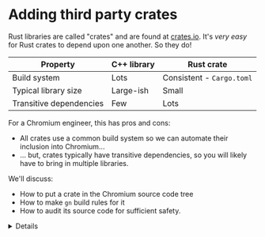 # Adding third party crates

Rust libraries are called "crates" and are found at [crates.io][0]. It's *very
easy* for Rust crates to depend upon one another. So they do!

| Property | C++ library | Rust crate |
| --- | --- | --- |
| Build system | Lots | Consistent - `Cargo.toml` |
| Typical library size | Large-ish | Small |
| Transitive dependencies | Few | Lots |

For a Chromium engineer, this has pros and cons:

* All crates use a common build system so we can automate their inclusion into
  Chromium...
* ... but, crates typically have transitive dependencies, so you will
  likely have to bring in multiple libraries.

We'll discuss:

* How to put a crate in the Chromium source code tree
* How to make `gn` build rules for it
* How to audit its source code for sufficient safety.

[0]: https://crates.io

<details>
All of the things in the table on this slide are generalizations, and
counter-examples can be found. But in general it's important for students
to understand that most Rust code depends on other Rust libraries, because
it's easy to do so, and that this has both benefits and costs.
</details>